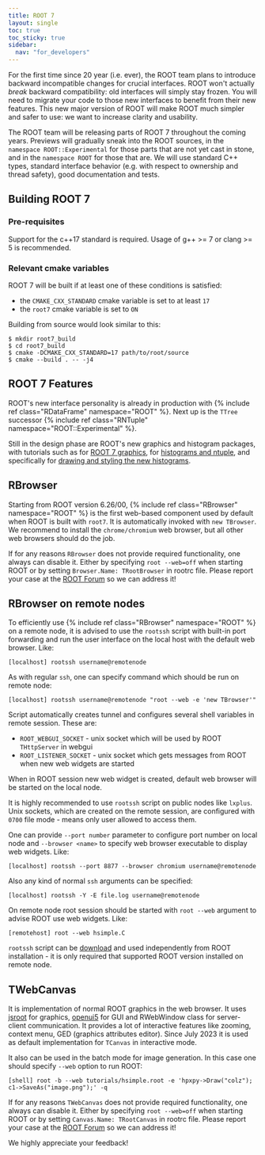 ```yaml
---
title: ROOT 7
layout: single
toc: true
toc_sticky: true
sidebar:
  nav: "for_developers"
---
```


For the first time since 20 year (i.e. ever), the ROOT team plans to introduce backward incompatible changes for crucial interfaces.
ROOT won't actually *break* backward compatibility: old interfaces will simply stay frozen.
You will need to migrate your code to those new interfaces to benefit from their new features.
This new major version of ROOT will make ROOT much simpler and safer to use: we want to increase clarity and usability.

The ROOT team will be releasing parts of ROOT 7 throughout the coming years.
Previews will gradually sneak into the ROOT sources, in the `namespace ROOT::Experimental` for those parts that are not yet cast in stone, and in the `namespace ROOT` for those that are.
We will use standard C++ types, standard interface behavior (e.g. with respect to ownership and thread safety), good documentation and tests.

## Building ROOT 7
### Pre-requisites
Support for the c++17 standard is required. Usage of g++ >= 7 or clang >= 5 is recommended.
### Relevant cmake variables
ROOT 7 will be built if at least one of these conditions is satisfied:
- the `CMAKE_CXX_STANDARD` cmake variable is set to at least `17`
- the `root7` cmake variable is set to `ON`

Building from source would look similar to this:

    $ mkdir root7_build
    $ cd root7_build
    $ cmake -DCMAKE_CXX_STANDARD=17 path/to/root/source
    $ cmake --build . -- -j4

## ROOT 7 Features

ROOT's new interface personality is already in production with {% include ref class="RDataFrame" namespace="ROOT" %}.
Next up is the `TTree` successor {% include ref class="RNTuple" namespace="ROOT::Experimental" %}.


Still in the design phase are ROOT's new graphics and histogram packages, with tutorials such as
for [ROOT 7 graphics](https://github.com/root-project/root/tree/master/tutorials/rcanvas),
for [histograms and ntuple](https://github.com/root-project/root/tree/master/tutorials/v7),
and specifically for [drawing and styling the new histograms](https://github.com/root-project/root/blob/master/tutorials/rcanvas/rh1.cxx).

## RBrowser

Starting from ROOT version 6.26/00, {% include ref class="RBrowser" namespace="ROOT" %} is the first web-based component used by default when ROOT is built with `root7`.
It is automatically invoked with `new TBrowser`.
We recommend to install the `chrome/chromium` web browser, but all other web browsers should do the job.

If for any reasons `RBrowser` does not provide required functionality, one always can disable it.
Either by specifying `root --web=off` when starting ROOT or by setting `Browser.Name: TRootBrowser` in rootrc file.
Please report your case at the [ROOT Forum](https://root-forum.cern.ch) so we can address it!

## RBrowser on remote nodes

To efficiently use {% include ref class="RBrowser" namespace="ROOT" %} on a remote node,
it is advised to use the `rootssh` script with built-in port forwarding and run
the user interface on the local host with the default web browser. Like:

    [localhost] rootssh username@remotenode

As with regular `ssh`, one can specify command which should be run on remote node:

    [localhost] rootssh username@remotenode "root --web -e 'new TBrowser'"

Script automatically creates tunnel and configures several shell variables in remote session. These are:

- `ROOT_WEBGUI_SOCKET` - unix socket which will be used by ROOT `THttpServer` in webgui
- `ROOT_LISTENER_SOCKET` - unix socket which gets messages from ROOT when new web widgets are started

When in ROOT session new web widget is created, default web browser will be started on the local node.

It is highly recommended to use `rootssh` script on public nodes like `lxplus`. Unix sockets, which are created on
the remote session, are configured with `0700` file mode - means only user allowed to access them.

One can provide `--port number` parameter to configure port number on local node and `--browser <name>` to specify
web browser executable to display web widgets. Like:

    [localhost] rootssh --port 8877 --browser chromium username@remotenode

Also any kind of normal `ssh` arguments can be specified:

    [localhost] rootssh -Y -E file.log username@remotenode

On remote node root session should be started with `root --web` argument to advise ROOT use web widgets. Like:

    [remotehost] root --web hsimple.C

`rootssh` script can be [download](https://raw.githubusercontent.com/root-project/root/master/config/rootssh)
and used independently from ROOT installation - it is only required that supported ROOT version installed on remote node.


## TWebCanvas

It is implementation of normal ROOT graphics in the web browser.
It uses [jsroot](https://root.cern/js/) for graphics, [openui5](https://openui5.org/) for GUI
and RWebWindow class for server-client communication. It provides a lot of interactive features like
zooming, context menu, GED (graphics attributes editor). Since July 2023 it is used as default
implementation for `TCanvas` in interactive mode.

It also can be used in the batch mode for image generation. In this case one should specify `--web` option to run ROOT:

    [shell] root -b --web tutorials/hsimple.root -e 'hpxpy->Draw("colz"); c1->SaveAs("image.png");' -q

If for any reasons `TWebCanvas` does not provide required functionality, one always can disable it.
Either by specifying `root --web=off` when starting ROOT or by setting `Canvas.Name: TRootCanvas` in rootrc file.
Please report your case at the [ROOT Forum](https://root-forum.cern.ch) so we can address it!


We highly appreciate your feedback!

